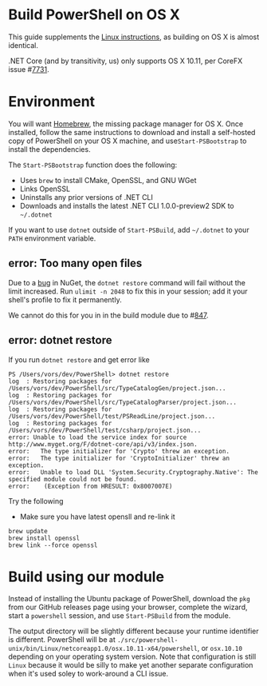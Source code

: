 Build PowerShell on OS X
========================

This guide supplements the [Linux instructions](./linux.md), as
building on OS X is almost identical.

.NET Core (and by transitivity, us) only supports OS X 10.11, per
CoreFX issue #[7731][].

[7731]: https://github.com/dotnet/corefx/issues/7731

Environment
===========

You will want [Homebrew](http://brew.sh/), the missing package manager for OS X.
Once installed, follow the same instructions to download and
install a self-hosted copy of PowerShell on your OS X machine,
and use`Start-PSBootstrap` to install the dependencies.

The `Start-PSBootstrap` function does the following:

- Uses `brew` to install CMake, OpenSSL, and GNU WGet
- Links OpenSSL
- Uninstalls any prior versions of .NET CLI
- Downloads and installs the latest .NET CLI 1.0.0-preview2 SDK to `~/.dotnet`

If you want to use `dotnet` outside of `Start-PSBuild`,
add `~/.dotnet` to your `PATH` environment variable.

error: Too many open files
--------------------------

Due to a [bug][809] in NuGet, the `dotnet restore` command will fail without the limit increased.
Run `ulimit -n 2048` to fix this in your session;
add it your shell's profile to fix it permanently.

We cannot do this for you in in the build module due to #[847][].

[809]: https://github.com/dotnet/cli/issues/809
[847]: https://github.com/PowerShell/PowerShell/issues/847

error: dotnet restore
-------------------------

If you run `dotnet restore` and get error like

```
PS /Users/vors/dev/PowerShell> dotnet restore                                                                                         
log  : Restoring packages for /Users/vors/dev/PowerShell/src/TypeCatalogGen/project.json...
log  : Restoring packages for /Users/vors/dev/PowerShell/src/TypeCatalogParser/project.json...
log  : Restoring packages for /Users/vors/dev/PowerShell/test/PSReadLine/project.json...
log  : Restoring packages for /Users/vors/dev/PowerShell/test/csharp/project.json...
error: Unable to load the service index for source http://www.myget.org/F/dotnet-core/api/v3/index.json.
error:   The type initializer for 'Crypto' threw an exception.
error:   The type initializer for 'CryptoInitializer' threw an exception.
error:   Unable to load DLL 'System.Security.Cryptography.Native': The specified module could not be found.
error:    (Exception from HRESULT: 0x8007007E)

```

Try the following

* Make sure you have latest opensll and re-link it

```
brew update
brew install openssl
brew link --force openssl
```

Build using our module
======================

Instead of installing the Ubuntu package of PowerShell,
download the `pkg` from our GitHub releases page using your browser, complete the wizard,
start a `powershell` session, and use `Start-PSBuild` from the module.

The output directory will be slightly different because your runtime identifier is different.
PowerShell will be at `./src/powershell-unix/bin/Linux/netcoreapp1.0/osx.10.11-x64/powershell`,
or `osx.10.10` depending on your operating system version.
Note that configuration is still `Linux` because it would be silly to make yet another separate configuration when it's used soley to work-around a CLI issue.
